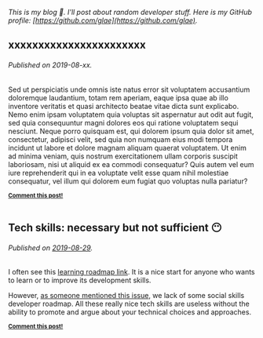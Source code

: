 _This is my blog :frog:. I'll post about random developer stuff. Here is my GitHub profile: [https://github.com/glae](https://github.com/glae)._

<!-- future topics:
_________________________________

- everyhting As code... 
- Open by défaut
- et tu abordes le sujet de la place des femmes dans l'IT

-->

<!-- template:
_________________________________

## Title... :emoji:
###### Published on 2019-xx-xx.
Text
<small><strong>[Comment this post!](https://github.com/glae/blog/issues/new?title=Comment%20on%202019-xx-xx%20post)</strong></small><br><br>


-->

## xxxxxxxxxxxxxxxxxxxxxxx
###### Published on 2019-08-xx.

Sed ut perspiciatis unde omnis iste natus error sit voluptatem accusantium doloremque laudantium, totam rem aperiam, eaque ipsa quae ab illo inventore veritatis et quasi architecto beatae vitae dicta sunt explicabo. Nemo enim ipsam voluptatem quia voluptas sit aspernatur aut odit aut fugit, sed quia consequuntur magni dolores eos qui ratione voluptatem sequi nesciunt. Neque porro quisquam est, qui dolorem ipsum quia dolor sit amet, consectetur, adipisci velit, sed quia non numquam eius modi tempora incidunt ut labore et dolore magnam aliquam quaerat voluptatem. Ut enim ad minima veniam, quis nostrum exercitationem ullam corporis suscipit laboriosam, nisi ut aliquid ex ea commodi consequatur? Quis autem vel eum iure reprehenderit qui in ea voluptate velit esse quam nihil molestiae consequatur, vel illum qui dolorem eum fugiat quo voluptas nulla pariatur?

<small><strong>[Comment this post!](https://github.com/glae/blog/issues/new?title=Comment%20on%202019-08-xx%20post&assignee=glae)</strong></small><br><br>

## Tech skills: necessary but not sufficient :no_mouth:
###### Published on [2019-08-29](https://xkcd.com/1179/).

I often see this [learning roadmap link](https://github.com/kamranahmedse/developer-roadmap). It is a nice start for anyone who wants to learn or to improve its development skills. 

However, [as someone mentioned this issue](https://github.com/kamranahmedse/developer-roadmap/issues/40), we lack of some social skills developer roadmap. All these really nice tech skills are useless without the ability to promote and argue about your technical choices and approaches. 

<small><strong>[Comment this post!](https://github.com/glae/blog/issues/new?title=Comment%20on%202019-08-29%20post&assignee=glae)</strong></small><br><br>
